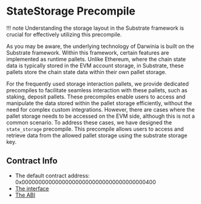 # StateStorage Precompile

!!! note
    Understanding the storage layout in the Substrate framework is crucial for effectively utilizing this precompile.

As you may be aware, the underlying technology of Darwinia is built on the Substrate framework. Within this framework, certain features are implemented as runtime pallets. Unlike Ethereum, where the chain state data is typically stored in the EVM account storage, in Substrate, these pallets store the chain state data within their own pallet storage.

For the frequently used storage interaction pallets, we provide dedicated precompiles to facilitate seamless interaction with these pallets, such as staking, deposit pallets. These precompiles enable users to access and manipulate the data stored within the pallet storage efficiently, without the need for complex custom integrations. However, there are cases where the pallet storage needs to be accessed on the EVM side, although this is not a common scenario. To address these cases, we have designed the `state_storage` precompile. This precompile allows users to access and retrieve data from the allowed pallet storage using the substrate storage key.

## Contract Info

- The default contract address:  0x0000000000000000000000000000000000000400
- [The interface](https://github.com/darwinia-network/darwinia/blob/main/precompile/metadata/sol/state-storage.sol)
- [The ABI](https://github.com/darwinia-network/darwinia/blob/main/precompile/metadata/abi/state-storage.json)